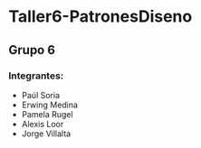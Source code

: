 # Taller6-PatronesDiseno
## Grupo 6
### Integrantes:
- Paúl Soria
- Erwing Medina
- Pamela Rugel
- Alexis Loor
- Jorge Villalta

